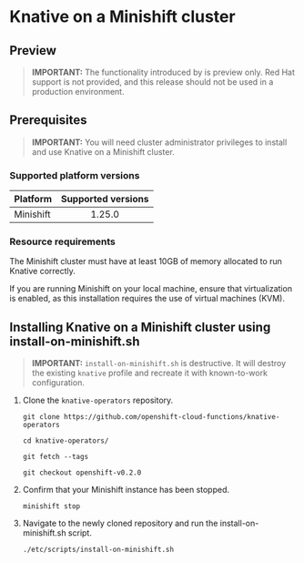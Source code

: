 # Knative on a Minishift cluster
Preview
------

> **IMPORTANT:** The functionality introduced by  is preview only. Red Hat support is not provided, and this release should not be used in a production environment.

## Prerequisites

> **IMPORTANT:** You will need cluster administrator privileges to install and use Knative on a Minishift cluster.

### Supported platform versions

| Platform        | Supported versions           |
| ------------- |:-------------:|
| Minishift      | 1.25.0 |

### Resource requirements

The Minishift cluster must have at least 10GB of memory allocated to run Knative correctly.

If you are running Minishift on your local machine, ensure that virtualization is enabled, as this installation requires the use of virtual machines (KVM).


## Installing Knative on a Minishift cluster using install-on-minishift.sh

> **IMPORTANT:** `install-on-minishift.sh` is destructive. It will destroy the existing `knative` profile and recreate it with known-to-work configuration.

1. Clone the `knative-operators` repository.

   `git clone https://github.com/openshift-cloud-functions/knative-operators`
   
   `cd knative-operators/`   
   
   `git fetch --tags`
   
   `git checkout openshift-v0.2.0`


2. Confirm that your Minishift instance has been stopped.

	`minishift stop`

3. Navigate to the newly cloned repository and run the install-on-minishift.sh script.

	`./etc/scripts/install-on-minishift.sh`
